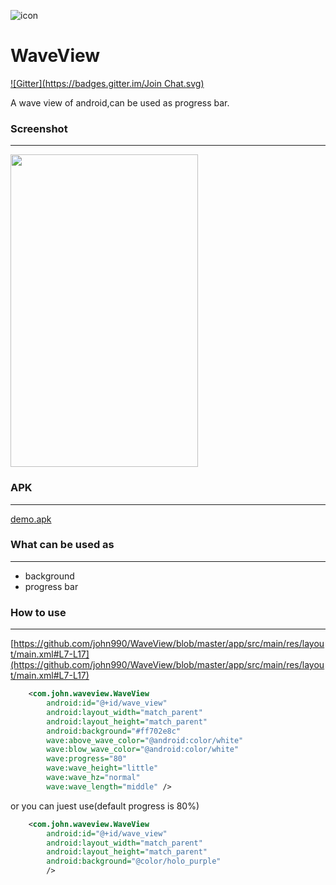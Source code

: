 ![icon](https://raw.github.com/john990/WaveView/master/app/src/main/res/drawable-hdpi/ic_launcher.png)

WaveView
========
[![Gitter](https://badges.gitter.im/Join Chat.svg)](https://gitter.im/john990/WaveView?utm_source=badge&utm_medium=badge&utm_campaign=pr-badge&utm_content=badge)

A wave view of android,can be used as progress bar.


### Screenshot
-------------
<img src="https://raw.github.com/john990/WaveView/master/screenshot%26apk/screenshot.gif" style="width:300px;height:500px;"/>

### APK
---------------
[demo.apk](https://raw.github.com/john990/WaveView/master/screenshot%26apk/demo.unaligned.apk)

### What can be used as
-------------
  * background
  * progress bar

### How to use
--------------
[https://github.com/john990/WaveView/blob/master/app/src/main/res/layout/main.xml#L7-L17](https://github.com/john990/WaveView/blob/master/app/src/main/res/layout/main.xml#L7-L17)
````xml
    <com.john.waveview.WaveView
        android:id="@+id/wave_view"
        android:layout_width="match_parent"
        android:layout_height="match_parent"
        android:background="#ff702e8c"
        wave:above_wave_color="@android:color/white"
        wave:blow_wave_color="@android:color/white"
        wave:progress="80"
        wave:wave_height="little"
        wave:wave_hz="normal"
        wave:wave_length="middle" />
````
or you can juest use(default progress is 80%)
````xml
    <com.john.waveview.WaveView
        android:id="@+id/wave_view"
        android:layout_width="match_parent"
        android:layout_height="match_parent"
        android:background="@color/holo_purple"
        />
````
